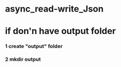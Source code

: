# async_read-write_Json
# if don'n have output folder 
### 1  create "output" folder
### 2  mkdir output
